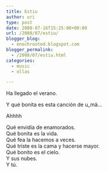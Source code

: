 ```yaml
---
title: Estiu
author: uri
type: post
date: 2008-07-16T15:25:00+00:00
url: /2008/07/estiu/
blogger_blog:
  - enochrooted.blogspot.com
blogger_permalink:
  - /2008/07/estiu.html
categories:
  - music
  - ollas

---
```

Ha llegado el verano.

Y qué bonita es esta canción de u_mä&#8230;

Ahhhh

Qué envidia de enamorados.  
Qué bonita es la vida.  
Qué fea la hacemos a veces.  
Qué triste es la cama y hacerse mayor.  
Qué bonito es el cielo.  
Y sus nubes.  
Y tú.

<p style="text-align: center;">
</p>